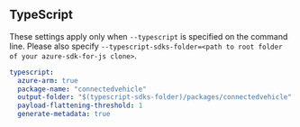 ## TypeScript

These settings apply only when `--typescript` is specified on the command line.
Please also specify `--typescript-sdks-folder=<path to root folder of your azure-sdk-for-js clone>`.

```yaml $(typescript)
typescript:
  azure-arm: true
  package-name: "connectedvehicle"
  output-folder: "$(typescript-sdks-folder)/packages/connectedvehicle"
  payload-flattening-threshold: 1
  generate-metadata: true
```